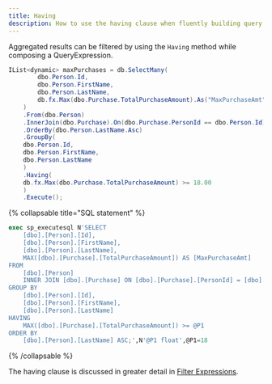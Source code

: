 ```yaml
---
title: Having
description: How to use the having clause when fluently building query expressions.
---
```


Aggregated results can be filtered by using the ```Having``` method while composing a QueryExpression.
```csharp
IList<dynamic> maxPurchases = db.SelectMany(
        dbo.Person.Id,
        dbo.Person.FirstName, 
        dbo.Person.LastName,
        db.fx.Max(dbo.Purchase.TotalPurchaseAmount).As("MaxPurchaseAmt")
    )
    .From(dbo.Person)
    .InnerJoin(dbo.Purchase).On(dbo.Purchase.PersonId == dbo.Person.Id)
    .OrderBy(dbo.Person.LastName.Asc)
    .GroupBy(
	dbo.Person.Id, 
	dbo.Person.FirstName, 
	dbo.Person.LastName
    )
    .Having(
	db.fx.Max(dbo.Purchase.TotalPurchaseAmount) >= 18.00
    )
    .Execute();
```

{% collapsable title="SQL statement" %}
```sql
exec sp_executesql N'SELECT
    [dbo].[Person].[Id],
    [dbo].[Person].[FirstName],
    [dbo].[Person].[LastName],
    MAX([dbo].[Purchase].[TotalPurchaseAmount]) AS [MaxPurchaseAmt]
FROM
    [dbo].[Person]
    INNER JOIN [dbo].[Purchase] ON [dbo].[Purchase].[PersonId] = [dbo].[Person].[Id]
GROUP BY
    [dbo].[Person].[Id],
    [dbo].[Person].[FirstName],
    [dbo].[Person].[LastName]
HAVING
    MAX([dbo].[Purchase].[TotalPurchaseAmount]) >= @P1
ORDER BY
    [dbo].[Person].[LastName] ASC;',N'@P1 float',@P1=18
```
{% /collapsable %}

The having clause is discussed in greater detail in [Filter Expressions](/filters/filter-expressions#filter-expressions-in-having-clauses).